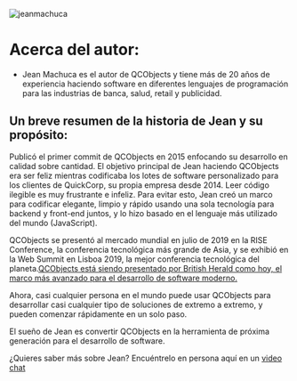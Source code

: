![jeanmachuca](https://qcobjects.dev/doc/img/jeanmachuca.png)

# Acerca del autor:

  - Jean Machuca es el autor de QCObjects y tiene más de 20 años de experiencia haciendo software en diferentes lenguajes de programación para las industrias de banca, salud, retail y publicidad.

## Un breve resumen de la historia de Jean y su propósito:

Publicó el primer commit de QCObjects en 2015 enfocando su desarrollo
en calidad sobre cantidad.
El objetivo principal de Jean haciendo QCObjects era ser feliz mientras codificaba los lotes de software personalizado para los clientes de QuickCorp, su propia empresa desde 2014.
Leer código ilegible es muy frustrante e infeliz. Para evitar esto, Jean creó un marco para codificar elegante, limpio y rápido usando una sola tecnología para backend y front-end juntos, y lo hizo basado en el lenguaje más utilizado del mundo (JavaScript).

QCObjects se presentó al mercado mundial en julio de 2019 en la RISE Conference, la conferencia tecnológica más grande de Asia, y se exhibió en la Web Summit en Lisboa 2019, la mejor conferencia tecnológica del planeta.[QCObjects está siendo presentado por British Herald como hoy, el marco más avanzado para el desarrollo de software moderno.](https://britishherald.com/qcobjects-the-first-world-class-tech-framework-made-in-south-america-is-meant-to-make-developers-happier-while-they-code/)

Ahora, casi cualquier persona en el mundo puede usar QCObjects para desarrollar casi cualquier tipo de soluciones de extremo a extremo, y pueden comenzar rápidamente en un solo paso.

El sueño de Jean es convertir QCObjects en la herramienta de próxima generación para el desarrollo de software.

¿Quieres saber más sobre Jean? Encuéntrelo en persona aquí en un [video chat](https://superpeer.com/qcobjects)


